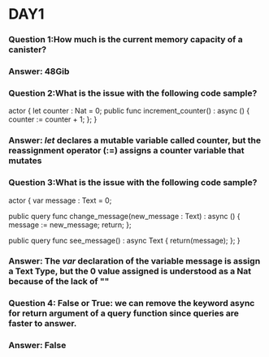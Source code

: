 # **DAY1**


### **Question 1:How much is the current memory capacity of a canister?**
### **Answer:** 48Gib


### **Question 2:What is the issue with the following code sample?**
actor {
  let counter : Nat = 0;
  public func increment_counter() : async () {
    counter := counter + 1;
  };
}
### **Answer:** *let* declares a mutable variable called counter, but the reassignment operator (:=) assigns a counter variable that mutates


### **Question 3:What is the issue with the following code sample?**
actor {
  var message : Text = 0;

  public query func change_message(new_message : Text) : async () {
    message := new_message;
    return;
  };
  
  public query func see_message() : async Text {
    return(message);
  };
}
### **Answer:** The *var* declaration of the variable message is assign a Text Type, but the 0 value assigned is understood as a Nat because of the lack of ""



### **Question 4: False or True: we can remove the keyword async for return argument of a query function since queries are faster to answer.**

### **Answer:** False